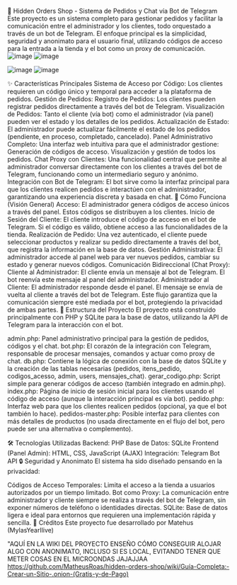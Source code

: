 🌿 Hidden Orders Shop - Sistema de Pedidos y Chat vía Bot de Telegram
Este proyecto es un sistema completo para gestionar pedidos y facilitar la comunicación entre el administrador y los clientes, todo orquestado a través de un bot de Telegram. El enfoque principal es la simplicidad, seguridad y anonimato para el usuario final, utilizando códigos de acceso para la entrada a la tienda y el bot como un proxy de comunicación.
![image](https://github.com/user-attachments/assets/87860395-7bee-4dad-b537-72495948a972) ![image](https://github.com/user-attachments/assets/b322f976-44cc-47fe-b6f1-8e9c39f351bb)

![image](https://github.com/user-attachments/assets/d2bfe374-834f-4561-b45e-89bc177e8324) ![image](https://github.com/user-attachments/assets/dc487d01-5f89-41dc-8472-9bd281d0c508)


✨ Características Principales
Sistema de Acceso por Código: Los clientes requieren un código único y temporal para acceder a la plataforma de pedidos.
Gestión de Pedidos:
Registro de Pedidos: Los clientes pueden registrar pedidos directamente a través del bot de Telegram.
Visualización de Pedidos: Tanto el cliente (vía bot) como el administrador (vía panel) pueden ver el estado y los detalles de los pedidos.
Actualización de Estado: El administrador puede actualizar fácilmente el estado de los pedidos (pendiente, en proceso, completado, cancelado).
Panel Administrativo Completo: Una interfaz web intuitiva para que el administrador gestione:
Generación de códigos de acceso.
Visualización y gestión de todos los pedidos.
Chat Proxy con Clientes: Una funcionalidad central que permite al administrador conversar directamente con los clientes a través del bot de Telegram, funcionando como un intermediario seguro y anónimo.
Integración con Bot de Telegram: El bot sirve como la interfaz principal para que los clientes realicen pedidos e interactúen con el administrador, garantizando una experiencia discreta y basada en chat.
🚀 Cómo Funciona (Visión General)
Acceso: El administrador genera códigos de acceso únicos a través del panel. Estos códigos se distribuyen a los clientes.
Inicio de Sesión del Cliente: El cliente introduce el código de acceso en el bot de Telegram. Si el código es válido, obtiene acceso a las funcionalidades de la tienda.
Realización de Pedido: Una vez autenticado, el cliente puede seleccionar productos y realizar su pedido directamente a través del bot, que registra la información en la base de datos.
Gestión Administrativa: El administrador accede al panel web para ver nuevos pedidos, cambiar su estado y generar nuevos códigos.
Comunicación Bidireccional (Chat Proxy):
Cliente al Administrador: El cliente envía un mensaje al bot de Telegram. El bot reenvía este mensaje al panel del administrador.
Administrador al Cliente: El administrador responde desde el panel. El mensaje se envía de vuelta al cliente a través del bot de Telegram.
Este flujo garantiza que la comunicación siempre esté mediada por el bot, protegiendo la privacidad de ambas partes.
📁 Estructura del Proyecto
El proyecto está construido principalmente con PHP y SQLite para la base de datos, utilizando la API de Telegram para la interacción con el bot.

admin.php: Panel administrativo principal para la gestión de pedidos, códigos y el chat.
bot.php: El corazón de la integración con Telegram, responsable de procesar mensajes, comandos y actuar como proxy de chat.
db.php: Contiene la lógica de conexión con la base de datos SQLite y la creación de las tablas necesarias (pedidos, itens_pedido, codigos_acesso, admin, users, mensajes_chat).
gerar_codigo.php: Script simple para generar códigos de acceso (también integrado en admin.php).
index.php: Página de inicio de sesión inicial para los clientes usando el código de acceso (aunque la interacción principal es vía bot).
pedido.php: Interfaz web para que los clientes realicen pedidos (opcional, ya que el bot también lo hace).
pedidos-master.php: Posible interfaz para clientes con más detalles de productos (no usada directamente en el flujo del bot, pero puede ser una alternativa o complemento).

🛠️ Tecnologías Utilizadas
Backend: PHP
Base de Datos: SQLite
Frontend (Panel Admin): HTML, CSS, JavaScript (AJAX)
Integración: Telegram Bot API
🔒 Seguridad y Anonimato
El sistema ha sido diseñado pensando en la privacidad:

Códigos de Acceso Temporales: Limita el acceso a la tienda a usuarios autorizados por un tiempo limitado.
Bot como Proxy: La comunicación entre administrador y cliente siempre se realiza a través del bot de Telegram, sin exponer números de teléfono o identidades directas.
SQLite: Base de datos ligera e ideal para entornos que requieren una implementación rápida y sencilla.
🌟 Créditos
Este proyecto fue desarrollado por Matehus (MylasYearIlive)


"AQUÍ EN LA WIKI DEL PROYECTO ENSEÑO CÓMO CONSEGUIR ALOJAR ALGO CON ANONIMATO, INCLUSO SI ES LOCAL, EVITANDO TENER QUE METER COSAS EN EL MICROONDAS JAJAJJAA
https://github.com/MatheusRoas/hidden-orders-shop/wiki/Guía-Completa:-Crear-un-Sitio-.onion-(Gratis-y-de-Pago)

